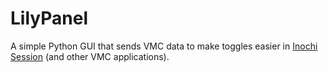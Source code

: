 # LilyPanel
A simple Python GUI that sends VMC data to make toggles easier in [Inochi Session](https://github.com/Inochi2D/inochi-session) (and other VMC applications).
